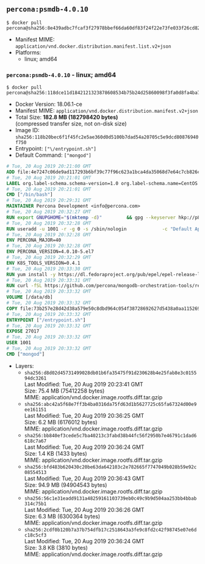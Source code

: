 ## `percona:psmdb-4.0.10`

```console
$ docker pull percona@sha256:8e439adbc7fcaf3f27978bbef66da60df83f24f22e73fe033f26cd82dcfb2101
```

-	Manifest MIME: `application/vnd.docker.distribution.manifest.list.v2+json`
-	Platforms:
	-	linux; amd64

### `percona:psmdb-4.0.10` - linux; amd64

```console
$ docker pull percona@sha256:118dce11d1842121323878608534b75b24d25860098f3fa0d8fa4ba7542d8643
```

-	Docker Version: 18.06.1-ce
-	Manifest MIME: `application/vnd.docker.distribution.manifest.v2+json`
-	Total Size: **182.8 MB (182798420 bytes)**  
	(compressed transfer size, not on-disk size)
-	Image ID: `sha256:118b20bec6f1f45fc2e5ae360d0d5100b7dad54a20705c5e9dcd80876940f750`
-	Entrypoint: `["\/entrypoint.sh"]`
-	Default Command: `["mongod"]`

```dockerfile
# Tue, 20 Aug 2019 20:21:00 GMT
ADD file:4e7247c06de9ad117293b6bf39c77f96c623a1bca4da35068d7e64c7cb826c08 in / 
# Tue, 20 Aug 2019 20:21:01 GMT
LABEL org.label-schema.schema-version=1.0 org.label-schema.name=CentOS Base Image org.label-schema.vendor=CentOS org.label-schema.license=GPLv2 org.label-schema.build-date=20190801
# Tue, 20 Aug 2019 20:21:01 GMT
CMD ["/bin/bash"]
# Tue, 20 Aug 2019 20:29:31 GMT
MAINTAINER Percona Development <info@percona.com>
# Tue, 20 Aug 2019 20:32:27 GMT
RUN export GNUPGHOME="$(mktemp -d)"         && gpg --keyserver hkp://p80.pool.sks-keyservers.net:80 --recv-keys 430BDF5C56E7C94E848EE60C1C4CBDCDCD2EFD2A         && gpg --export --armor 430BDF5C56E7C94E848EE60C1C4CBDCDCD2EFD2A > ${GNUPGHOME}/RPM-GPG-KEY-Percona         && rpmkeys --import ${GNUPGHOME}/RPM-GPG-KEY-Percona /etc/pki/rpm-gpg/RPM-GPG-KEY-CentOS-7         && curl -L -o /tmp/percona-release.rpm https://repo.percona.com/percona/yum/percona-release-1.0-7.noarch.rpm         && rpmkeys --checksig /tmp/percona-release.rpm         && yum install -y /tmp/percona-release.rpm         && rm -rf "$GNUPGHOME" /tmp/percona-release.rpm         && rpm --import /etc/pki/rpm-gpg/PERCONA-PACKAGING-KEY         && percona-release disable all         && percona-release enable psmdb-40 release
# Tue, 20 Aug 2019 20:32:28 GMT
RUN useradd -u 1001 -r -g 0 -s /sbin/nologin             -c "Default Application User" mongodb
# Tue, 20 Aug 2019 20:32:28 GMT
ENV PERCONA_MAJOR=40
# Tue, 20 Aug 2019 20:32:28 GMT
ENV PERCONA_VERSION=4.0.10-5.el7
# Tue, 20 Aug 2019 20:32:29 GMT
ENV K8S_TOOLS_VERSION=0.4.1
# Tue, 20 Aug 2019 20:33:30 GMT
RUN yum install -y https://dl.fedoraproject.org/pub/epel/epel-release-latest-7.noarch.rpm         && yum install -y                 percona-server-mongodb-server-${PERCONA_VERSION}                 percona-server-mongodb-mongos-${PERCONA_VERSION}                 percona-server-mongodb-shell-${PERCONA_VERSION}                 percona-server-mongodb-tools-${PERCONA_VERSION}                 curl                 jq         && yum clean all         && rm -rf /var/cache/yum /data/db  && mkdir -p /data/db         && chown -R 1001:0 /data/db
# Tue, 20 Aug 2019 20:33:31 GMT
RUN curl -fSL https://github.com/percona/mongodb-orchestration-tools/releases/download/${K8S_TOOLS_VERSION}/k8s-mongodb-initiator -o /usr/local/bin/k8s-mongodb-initiator     && curl -fSL  https://github.com/percona/mongodb-orchestration-tools/releases/download/${K8S_TOOLS_VERSION}/mongodb-healthcheck -o /usr/local/bin/mongodb-healthcheck     && chmod 0755 /usr/local/bin/k8s-mongodb-initiator /usr/local/bin/mongodb-healthcheck
# Tue, 20 Aug 2019 20:33:32 GMT
VOLUME [/data/db]
# Tue, 20 Aug 2019 20:33:32 GMT
COPY file:73b257e28d42d38a579e50c8dbd964c054f38728692627d5438a0aa11526970b in /entrypoint.sh 
# Tue, 20 Aug 2019 20:33:32 GMT
ENTRYPOINT ["/entrypoint.sh"]
# Tue, 20 Aug 2019 20:33:32 GMT
EXPOSE 27017
# Tue, 20 Aug 2019 20:33:32 GMT
USER 1001
# Tue, 20 Aug 2019 20:33:32 GMT
CMD ["mongod"]
```

-	Layers:
	-	`sha256:d8d02d45731499028db01b6fa35475f91d230628b4e25fab8e3c015594dc3261`  
		Last Modified: Tue, 20 Aug 2019 20:23:41 GMT  
		Size: 75.4 MB (75412258 bytes)  
		MIME: application/vnd.docker.image.rootfs.diff.tar.gzip
	-	`sha256:abc42a5f68e7ff3b4ba0316da75fd63d1b5627725c65fa67324d00e9ee161151`  
		Last Modified: Tue, 20 Aug 2019 20:36:25 GMT  
		Size: 6.2 MB (6176012 bytes)  
		MIME: application/vnd.docker.image.rootfs.diff.tar.gzip
	-	`sha256:bb840ef3cede5c7ba40213c3fabd38b44fc56f2950b7e46791c1dad6618c7a67`  
		Last Modified: Tue, 20 Aug 2019 20:36:24 GMT  
		Size: 1.4 KB (1433 bytes)  
		MIME: application/vnd.docker.image.rootfs.diff.tar.gzip
	-	`sha256:bfd483b620430c20be63da642103c2e782665f7747049b028b59e92c08554513`  
		Last Modified: Tue, 20 Aug 2019 20:36:43 GMT  
		Size: 94.9 MB (94904543 bytes)  
		MIME: application/vnd.docker.image.rootfs.diff.tar.gzip
	-	`sha256:56c1e31eadd9131a48259161103739eb0c49c9b9d504aa253bb4bbab314c75b1`  
		Last Modified: Tue, 20 Aug 2019 20:36:26 GMT  
		Size: 6.3 MB (6300364 bytes)  
		MIME: application/vnd.docker.image.rootfs.diff.tar.gzip
	-	`sha256:2cdf0b120b7a37b754dfb17c2518643a3fe9c8fd2c42f98745e07e6dc18c5cf3`  
		Last Modified: Tue, 20 Aug 2019 20:36:24 GMT  
		Size: 3.8 KB (3810 bytes)  
		MIME: application/vnd.docker.image.rootfs.diff.tar.gzip
